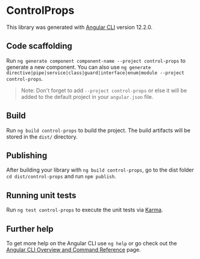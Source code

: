 # ControlProps

This library was generated with [Angular CLI](https://github.com/angular/angular-cli) version 12.2.0.

## Code scaffolding

Run `ng generate component component-name --project control-props` to generate a new component. You can also use `ng generate directive|pipe|service|class|guard|interface|enum|module --project control-props`.
> Note: Don't forget to add `--project control-props` or else it will be added to the default project in your `angular.json` file. 

## Build

Run `ng build control-props` to build the project. The build artifacts will be stored in the `dist/` directory.

## Publishing

After building your library with `ng build control-props`, go to the dist folder `cd dist/control-props` and run `npm publish`.

## Running unit tests

Run `ng test control-props` to execute the unit tests via [Karma](https://karma-runner.github.io).

## Further help

To get more help on the Angular CLI use `ng help` or go check out the [Angular CLI Overview and Command Reference](https://angular.io/cli) page.
